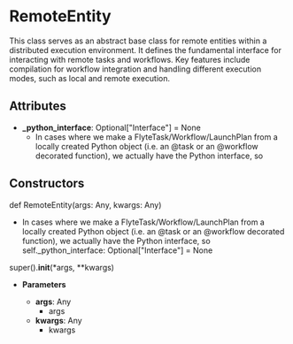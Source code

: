 # RemoteEntity

This class serves as an abstract base class for remote entities within a distributed execution environment. It defines the fundamental interface for interacting with remote tasks and workflows. Key features include compilation for workflow integration and handling different execution modes, such as local and remote execution.

## Attributes

- **_python_interface**: Optional["Interface"] = None
  - In cases where we make a FlyteTask/Workflow/LaunchPlan from a locally created Python object (i.e. an @task
        or an @workflow decorated function), we actually have the Python interface, so

## Constructors
def RemoteEntity(args: Any, kwargs: Any)
-  In cases where we make a FlyteTask/Workflow/LaunchPlan from a locally created Python object (i.e. an @task
or an @workflow decorated function), we actually have the Python interface, so
self._python_interface: Optional[&quot;Interface&quot;] = None

super().__init__(*args, **kwargs)
- **Parameters**

  - **args**: Any
    - args
  - **kwargs**: Any
    - kwargs



